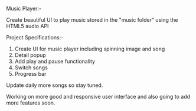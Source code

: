 Music Player:-

Create beautiful UI to play music stored in the "music folder" using the HTML5 audio API

Project Specifications:-

1. Create UI for music player including spinning image and song
2. Detail popup
3. Add play and pause functionality
4. Switch songs
5. Progress bar

Update daily more songs so stay tuned.

Working on more good and responsive user interface and also going to add more features soon.
